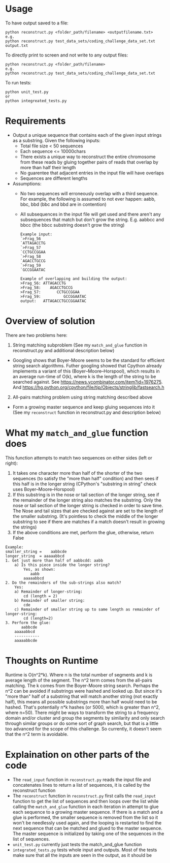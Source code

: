 # Usage

To have output saved to a file:
```
python reconstruct.py <folder_path/filename> <outputfilename.txt>
e.g.
python reconstruct.py test_data_sets/coding_challenge_data_set.txt output.txt
```

To directly print to screen and not write to any output files:

```
python reconstruct.py <folder_path/filename>
e.g.
python reconstruct.py test_data_sets/coding_challenge_data_set.txt
```

To run tests:
```
python unit_test.py
or
python integreated_tests.py
```

# Requirements

* Output a unique sequence that contains each of the given input strings as a substring. Given the following inputs:
  * Total file size < 50 sequences
  * Each sequence <= 10000chars
  * There exists a unique way to reconstruct the entire chromosome from these reads by gluing together pairs of reads that overlap by more than half their length
  * No guarentee that adjacent entries in the input file will have overlaps
  * Sequences are different lengths
* Assumptions:
  * No two sequences will erroneously overlap with a third sequence. For example, the following is assumed to not ever happen: aabb, bbc, bbd (bbc and bbd are in contention)
  * All subsequences in the input file will get used and there aren't any subsequences that match but don't grow the string. E.g. aabbcc and bbcc (the bbcc substring doesn't grow the string)
  
    ```
    Example input:
    `>Frag_56
    `ATTAGACCTG
    `>Frag_57
    `CCTGCCGGAA
    `>Frag_58
    `AGACCTGCCG
    `>Frag_59
    `GCCGGAATAC

    Example of overlapping and building the output:
    >Frag_56: ATTAGACCTG
    >Frag_58:    AGACCTGCCG
    >Frag_57:       CCTGCCGGAA
    >Frag_59:          GCCGGAATAC
    output:   ATTAGACCTGCCGGAATAC
    ```


# Overview of solution

There are two problems here:

1. String matching subproblem (See my `match_and_glue` function in reconstruct.py and additional description below)
  * Googling shows that Boyer-Moore seems to be the standard for efficient string search algorithms. Futher googling showed that Cpython already implements a variant of this (Boyer–Moore–Horspool), which results in an average run-time of O(k), where k is the length of the string to be searched against. See https://news.ycombinator.com/item?id=1976275. And https://hg.python.org/cpython/file/tip/Objects/stringlib/fastsearch.h

2. All-pairs matching problem using string matching described above 
  * Form a growing master sequence and keep gluing sequences into it (See my `reconstruct` function in reconstruct.py and description below)



# What my `match_and_glue` function does
This function attempts to match two sequences on either sides (left or right):

1. It takes one character more than half of the shorter of the two sequences (to satisfy the "more than half" condition) and then sees if this half is in the longer string (CPython's "substring in string" check uses Boyer–Moore–Horspool)
2. If this substring is in the nose or tail section of the longer string, see if the remainder of the longer string also matches the substring. Only the nose or tail section of the longer string is checked in order to save time. The Nose and tail sizes that are checked against are set to the length of the smaller substring. (It's pointless to check the middle of the longer substring to see if there are matches if a match doesn't result in growing the strings)
3. If the above conditions are met, perform the glue, otherwise, return False

```    
Example:
smaller_string =    aabbcde
longer_string  = aaaaabbcd
1. Get just more than half of aabbcdd: aabb
    a) Is this piece inside the longer string?
        Yes, as shown:
           aabb
        aaaaabbcd
2. Do the remainders of the sub-strings also match?
    Yes:
    a) Remainder of longer-string: 
        cd (length = 2)
    b) Remainder of smaller string:
        cde
    c) Remainder of smaller string up to same length as remainder of longer-string:
        cd (length=2)
3. Perform the glue:
       aabbcde
    aaaaabbcd
    -----------
    aaaaabbcde
```   


# Thoughts on  Runtime

Runtime is O(n^2\*k). Where n is the total number of segments and k is average length of the segment. The n^2 term comes from the all-pairs matching. The k comes from the Boyer-Moore string search. Perhaps the n^2 can be avoided if substrings were hashed and looked up. But since it's "more than" half of a substring that will match another string (not exactly half), this means all possible substrings more than half would need to be hashed. That's potentially n\*k hashes (or 5000, which is greater than n^2, where n=50). There might be ways to transform the string to a frequency domain and/or cluster and group the segments by similarity and only search through similar groups or do some sort of graph search, but that is a little too advanced for the scope of this challenge. So currently, it doesn't seem that the n^2 term is avoidable. 


# Explaination on other parts of the code

* The `read_input` function in `reconstruct.py` reads the input file and concatenates lines to return a list of sequences, it is called by the reconstruct function
* The `reconstruct` function in `reconstruct.py` first calls the `read_input` function to get the list of sequences and then loops over the list while calling the `match_and_glue` function in each iteration in attempt to glue each sequence to a growing master sequence. If there is a match and a glue is performed, the smaller sequence is removed from the list so it won't be needlessly used again, and the looping is restarted to find the next sequence that can be matched and glued to the master sequence. The master sequence is initialized by taking one of the sequences in the list of sequences. 
* `unit_test.py` currently just tests the match_and_glue function
* `integrated_tests.py` tests whole input and outputs. Most of the tests make sure that all the inputs are seen in the output, as it should be
